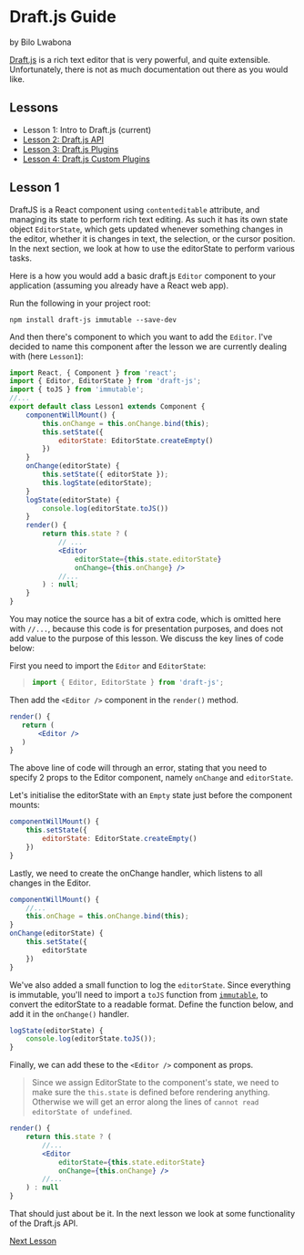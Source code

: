 # Draft.js Guide
by Bilo Lwabona

[Draft.js](https://draftjs.org/) is a rich text editor that is very powerful, and quite extensible. Unfortunately, there is not as much documentation out there as you would like.

## Lessons

- Lesson 1: Intro to Draft.js (current)
- [Lesson 2: Draft.js API](https://github.com/bilo-io/draft-js-guide/tree/master/src/app/pages/lesson2)
- [Lesson 3: Draft.js Plugins](https://github.com/bilo-io/draft-js-guide/tree/master/src/app/pages/lesson3)
- [Lesson 4: Draft.js Custom Plugins](https://github.com/bilo-io/draft-js-guide/tree/master/src/app/pages/lesson4)

## Lesson 1

DraftJS is a React component using `contenteditable` attribute, and managing its state to perform rich text editing. As such it has its own state object `EditorState`, which gets updated whenever something changes in the editor, whether it is changes in text, the selection, or the cursor position. In the next section, we look at how to use the editorState to perform various tasks.

Here is a how you would add a basic draft.js `Editor` component to your application (assuming you already have a React web app).

Run the following in your project root:
```
npm install draft-js immutable --save-dev
```

And then there's component to which you want to add the `Editor`. I've decided to name this component after the lesson we are currently dealing with (here `Lesson1`):

```jsx
import React, { Component } from 'react';
import { Editor, EditorState } from 'draft-js';
import { toJS } from 'immutable';
//...
export default class Lesson1 extends Component {
    componentWillMount() {
        this.onChange = this.onChange.bind(this);
        this.setState({
            editorState: EditorState.createEmpty()
        })
    }
    onChange(editorState) {
        this.setState({ editorState });
        this.logState(editorState);
    }
    logState(editorState) {
        console.log(editorState.toJS())
    }
    render() {
        return this.state ? (
            // ...
            <Editor
                editorState={this.state.editorState}
                onChange={this.onChange} />
            //...
        ) : null;
    }
}
```

You may notice the source has a bit of extra code, which is omitted here with `//...`, because this code is for presentation purposes, and does not add value to the purpose of this lesson. We discuss the key lines of code below:

First you need to import the `Editor` and `EditorState`:
>
>```jsx
>import { Editor, EditorState } from 'draft-js';
>```

Then add the `<Editor />` component in the `render()` method.

```jsx
render() {
   return (
       <Editor />
   )
}
```

The above line of code will through an error, stating that you need to specify 2 props to the Editor component, namely `onChange` and `editorState`.

Let's initialise the editorState with an `Empty` state just before the component mounts:

```jsx
componentWillMount() {
    this.setState({
        editorState: EditorState.createEmpty()
    })
}
```

Lastly, we need to create the onChange handler, which listens to all changes in the Editor.

```jsx
componentWillMount() {
    //...
    this.onChage = this.onChange.bind(this);
}
onChange(editorState) {
    this.setState({
        editorState
    })
}
```

We've also added a small function to log the `editorState`. Since everything is immutable, you'll need to import a `toJS` function from [`immutable`](https://www.npmjs.com/package/immutable), to convert the editorState to a readable format.
Define the function below, and add it in the `onChange()` handler.

```jsx
logState(editorState) {
    console.log(editorState.toJS());
}
```

Finally, we can add these to the `<Editor />` component as props.
>Since we assign EditorState to the component's state, we need to make sure the `this.state` is defined before rendering anything. Otherwise we will get an error along the lines of `cannot read editorState of undefined`.

```jsx
render() {
    return this.state ? (
        //...
        <Editor
            editorState={this.state.editorState}
            onChange={this.onChange} /> 
        //...
    ) : null
}
```

That should just about be it. In the next lesson we look at some functionality of the Draft.js API.

[Next Lesson](https://github.com/bilo-io/draft-js-guide/tree/master/src/app/pages/lesson2)